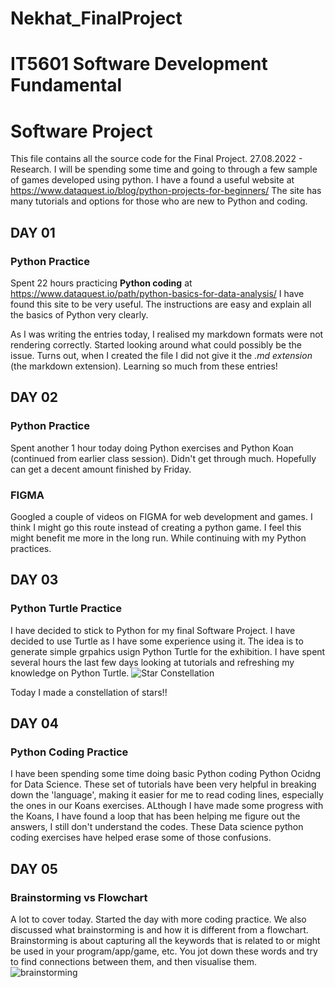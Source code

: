# Nekhat_FinalProject

# IT5601 Software Development Fundamental
# Software Project

This file contains all the source code for the Final Project.
27.08.2022 - Research. I will be spending some time and going to through a few sample of games developed using python. 
I have a found a useful website at https://www.dataquest.io/blog/python-projects-for-beginners/
The site has many tutorials and options for those who are new to Python and coding.


## DAY 01
### Python Practice
Spent 22 hours practicing **Python coding** at https://www.dataquest.io/path/python-basics-for-data-analysis/
I have found this site to be very useful. The instructions are easy and explain all the basics of Python very clearly.

As I was writing the entries today, I realised my markdown formats were not rendering correctly. Started looking around what could possibly be the issue.
Turns out, when I created the file I did not give it the *.md extension* (the markdown extension). Learning so much from these entries!


## DAY 02
### Python Practice
Spent another 1 hour today doing Python exercises and Python Koan (continued from earlier class session). Didn't get through much. Hopefully can get a decent amount finished by Friday.

### FIGMA
Googled a couple of videos on FIGMA for web development and games. I think I might go this route instead of creating a python game. I feel this might benefit me more in the long run. While continuing with my Python practices.


## DAY 03
### Python Turtle Practice
I have decided to stick to Python for my final Software Project. I have decided to use Turtle as I have some experience using it. The idea is to generate simple grpahics usign Python Turtle for the exhibition. I have spent several hours the last few days looking at tutorials and refreshing my knowledge on Python Turtle.
![Star Constellation](https://user-images.githubusercontent.com/110507439/188983019-a594f9bc-c286-4306-8cee-d8f8b2256925.png)



Today I made a constellation of stars!!


## DAY 04
### Python Coding Practice
I have been spending some time doing basic Python coding Python Ocidng for Data Science. These set of tutorials have been very helpful in breaking down the 'language', making it easier for me to read coding lines, especially the ones in our Koans exercises. ALthough I have made some progress with the Koans, I have found a loop that has been helping me figure out the answers, I still don't understand the codes. These Data science python coding exercises have helped erase some of those confusions.


## DAY 05
### Brainstorming vs Flowchart
A lot to cover today. Started the day with more coding practice. We also discussed what brainstorming is and how it is different from a flowchart.
Brainstorming is about capturing all the keywords that is related to or might be used in your program/app/game, etc. You jot down these words and try to find connections between them, and then visualise them. 
![brainstorming](https://user-images.githubusercontent.com/110507439/189571601-bedc7d9e-39ab-4802-b26f-aefb8bcfceec.jpg)




